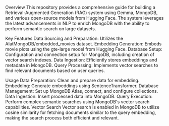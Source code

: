 Overview
This repository provides a comprehensive guide for building a Retrieval-Augmented Generation (RAG) system using Gemma, MongoDB, and various open-source models from Hugging Face. The system leverages the latest advancements in NLP to enrich MongoDB with the ability to perform semantic search on large datasets.

Key Features
Data Sourcing and Preparation: Utilizes the AIatMongoDB/embedded_movies dataset.
Embedding Generation: Embeds movie plots using the gte-large model from Hugging Face.
Database Setup: Configuration and connection setup for MongoDB, including creation of vector search indexes.
Data Ingestion: Efficiently stores embeddings and metadata in MongoDB.
Query Processing: Implements vector searches to find relevant documents based on user queries.

Usage
Data Preparation: Clean and prepare data for embedding.
Embedding: Generate embeddings using SentenceTransformer.
Database Management: Set up MongoDB Atlas, connect, and configure collections.
Data Ingestion: Insert processed data into MongoDB.
Query Execution: Perform complex semantic searches using MongoDB's vector search capabilities.
Vector Search
Vector search is enabled in MongoDB to utilize cosine similarity for fetching documents similar to the query embedding, making the search process both efficient and relevant.

